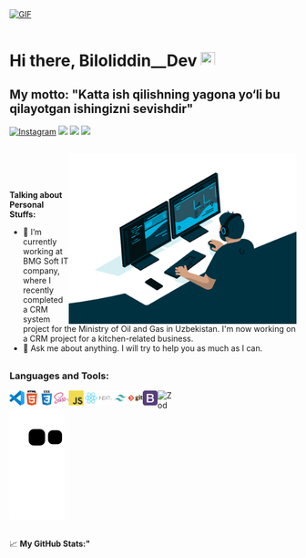 <a href="https://github.com/bilol9876">
<img alt="GIF" src="https://academy.evnedev.com/img/frontend-banner/frontend-banner-bg.png">
</a> 
<br>
<br>

# Hi there, Biloliddin__Dev <img src="https://media.giphy.com/media/hvRJCLFzcasrR4ia7z/giphy.gif" width="25px" height="25px">

## My motto: "Katta ish qilishning yagona yo‘li bu qilayotgan ishingizni sevishdir"

<div display="flex">
<a href="https://www.instagram.com/uzb_legend_1/" target="_blank"><img width="50" src="https://upload.wikimedia.org/wikipedia/commons/thumb/a/a5/Instagram_icon.png/2048px-Instagram_icon.png" alt="Instagram"></a> 
<a href="https://t.me/Biloliddin_Dev" target="_blank"><img width="50" src="https://upload.wikimedia.org/wikipedia/commons/thumb/8/82/Telegram_logo.svg/2048px-Telegram_logo.svg.png"></a>
<a href="https://www.linkedin.com/in/biloliddin-salimov-239875243/" target="_blank"><img width="50" src="https://cdn-icons-png.flaticon.com/512/174/174857.png"></a>
<a href="mailto:bilol09876@gmail.com" target="_blank"><img width="50" src="https://cdn-icons-png.flaticon.com/512/281/281769.png"></a>
</div>

## 
<img align="right" alt="GIF" src="https://raw.githubusercontent.com/Rashidov01/Rashidov01/main/developer.gif" width="400" height="300"/>

<br>
<br>
<br>

**Talking about Personal Stuffs:**

- 🔭 I’m currently working at BMG Soft IT company, where I recently completed a CRM system project for the Ministry of Oil and Gas in Uzbekistan. I'm now working on a CRM project for a kitchen-related business.
- 💬 Ask me about anything. I will try to help you as much as I can.

##

### Languages and Tools:
<img align="left" alt="Visual Studio Code" width="26px" src="https://raw.githubusercontent.com/github/explore/80688e429a7d4ef2fca1e82350fe8e3517d3494d/topics/visual-studio-code/visual-studio-code.png" />
<img align="left" alt="HTML5" width="26px" src="https://raw.githubusercontent.com/github/explore/80688e429a7d4ef2fca1e82350fe8e3517d3494d/topics/html/html.png" />
<img align="left" alt="CSS3" width="26px" src="https://raw.githubusercontent.com/github/explore/80688e429a7d4ef2fca1e82350fe8e3517d3494d/topics/css/css.png" />
<img align="left" alt="Sass" width="26px" src="https://raw.githubusercontent.com/github/explore/80688e429a7d4ef2fca1e82350fe8e3517d3494d/topics/sass/sass.png" />
<img align="left" alt="JavaScript" width="26px" src="https://raw.githubusercontent.com/github/explore/80688e429a7d4ef2fca1e82350fe8e3517d3494d/topics/javascript/javascript.png" />
<img align="left" alt="React" width="26px" src="https://raw.githubusercontent.com/github/explore/80688e429a7d4ef2fca1e82350fe8e3517d3494d/topics/react/react.png" />
<img align="left" alt="Next.js" width="26px" src="https://raw.githubusercontent.com/github/explore/80688e429a7d4ef2fca1e82350fe8e3517d3494d/topics/nextjs/nextjs.png" />
<img align="left" alt="Tailwind CSS" width="26px" src="https://raw.githubusercontent.com/github/explore/80688e429a7d4ef2fca1e82350fe8e3517d3494d/topics/tailwind/tailwind.png" />
<img align="left" alt="Git" width="26px" src="https://raw.githubusercontent.com/github/explore/80688e429a7d4ef2fca1e82350fe8e3517d3494d/topics/git/git.png" />
<img align="left" alt="Bootstrap" width="26px" src="https://raw.githubusercontent.com/github/explore/80688e429a7d4ef2fca1e82350fe8e3517d3494d/topics/bootstrap/bootstrap.png" />
<img align="left" alt="Zod" width="26px" src="https://raw.githubusercontent.com/github/explore/80688e429a7d4ef2fca1e82350fe8e3517d3494d/topics/zod/zod.png" />

<br>
<br>

<a href="https://github.com/bilol9876">
  <img src="https://github.com/Rashidov01/Rashidov01/blob/output/github-contribution-grid-snake.svg">
</a>

<br>

##
📈 **My GitHub Stats:"**

<div display="flex">
  <p>
   <!-- You can add GitHub stats here if you want -->
  </p>
</div>

